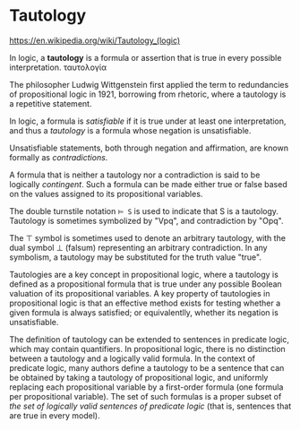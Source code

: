 # Tautology

https://en.wikipedia.org/wiki/Tautology_(logic)


In logic, a **tautology** is a formula or assertion that is true in every possible interpretation. ταυτολογία

The philosopher Ludwig Wittgenstein first applied the term to redundancies of propositional logic in 1921, borrowing from rhetoric, where a tautology is a repetitive statement.

In logic, a formula is *satisfiable* if it is true under at least one interpretation, and thus a *tautology* is a formula whose negation is unsatisfiable.

Unsatisfiable statements, both through negation and affirmation, are known formally as *contradictions*.

A formula that is neither a tautology nor a contradiction is said to be logically *contingent*. Such a formula can be made either true or false based on the values assigned to its propositional variables.

The double turnstile notation `⊨ S` is used to indicate that S is a tautology. Tautology is sometimes symbolized by "Vpq", and contradiction by "Opq".

The ⊤ symbol is sometimes used to denote an arbitrary tautology, with the dual symbol ⊥ (falsum) representing an arbitrary contradiction. In any symbolism, a tautology may be substituted for the truth value "true".

Tautologies are a key concept in propositional logic, where a tautology is defined as a propositional formula that is true under any possible Boolean valuation of its propositional variables. A key property of tautologies in propositional logic is that an effective method exists for testing whether a given formula is always satisfied; or equivalentlly, whether its negation is unsatisfiable.

The definition of tautology can be extended to sentences in predicate logic, which may contain quantifiers. In propositional logic, there is no distinction between a tautology and a logically valid formula. In the context of predicate logic, many authors define a tautology to be a sentence that can be obtained by taking a tautology of propositional logic, and uniformly replacing each propositional variable by a first-order formula (one formula per propositional variable). The set of such formulas is a proper subset of *the set of logically valid sentences of predicate logic* (that is, sentences that are true in every model).
